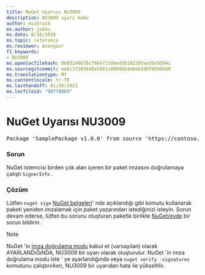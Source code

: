 ```yaml
---
title: NuGet Uyarısı NU3009
description: NU3009 uyarı kodu
author: mishra14
ms.author: jodou
ms.date: 8/16/2018
ms.topic: reference
ms.reviewer: anangaur
f1_keywords:
- NU3009
ms.openlocfilehash: 0b05249670cf96472199ed50182395ea36e9504c
ms.sourcegitcommit: ee6c3f203648a5561c809db54ebeb1d0f0598b68
ms.translationtype: MT
ms.contentlocale: tr-TR
ms.lasthandoff: 01/26/2021
ms.locfileid: "98778903"
---
```

# <a name="nuget-warning-nu3009"></a>NuGet Uyarısı NU3009

<pre>Package 'SamplePackage v1.0.0' from source 'https://contoso.com/index.json': The package signature file does not contain exactly one primary signature.</pre>

### <a name="issue"></a>Sorun

NuGet istemcisi birden çok alan içeren bir paket imzasını doğrulamaya çalıştı `SignerInfo` .


### <a name="solution"></a>Çözüm

Lütfen `nuget sign` [NuGet belgeleri](../../create-packages/sign-a-package.md)' nde açıklandığı gibi komutu kullanarak paketi yeniden imzalamak için paket yazarından istediğinizi isteyin. Sorun devam ederse, lütfen bu sorunu oluşturan paketle birlikte [NuGet/evde](https://github.com/NuGet/Home/issues) bir sorun bildirin.


> [!Note]
> NuGet 'in [imza doğrulama modu](../../consume-packages/installing-signed-packages.md#configure-package-signature-requirements) kabul et (varsayılan) olarak AYARLANDıĞıNDA, NU3009 bir uyarı olarak oluşturulur. NuGet 'in imza doğrulama modu iste ' ye ayarlandığında veya `nuget verify -signatures` komutunu çalıştırırken, NU3009 bir uyarıdan hata ile yükseltilir. 
